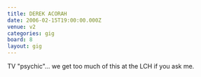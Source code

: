 ```yaml
---
title: DEREK ACORAH
date: 2006-02-15T19:00:00.000Z
venue: v2
categories: gig
board: 8
layout: gig
---
```

TV "psychic"... we get too much of this at the LCH if you ask me.